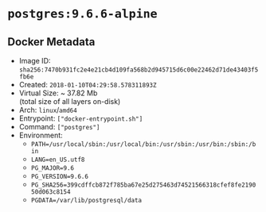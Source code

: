 # `postgres:9.6.6-alpine`

## Docker Metadata

- Image ID: `sha256:7470b931fc2e4e21cb4d109fa568b2d945715d6c00e22462d71de43403f5fb6e`
- Created: `2018-01-10T04:29:58.578311893Z`
- Virtual Size: ~ 37.82 Mb  
  (total size of all layers on-disk)
- Arch: `linux`/`amd64`
- Entrypoint: `["docker-entrypoint.sh"]`
- Command: `["postgres"]`
- Environment:
  - `PATH=/usr/local/sbin:/usr/local/bin:/usr/sbin:/usr/bin:/sbin:/bin`
  - `LANG=en_US.utf8`
  - `PG_MAJOR=9.6`
  - `PG_VERSION=9.6.6`
  - `PG_SHA256=399cdffcb872f785ba67e25d275463d74521566318cfef8fe219050d063c8154`
  - `PGDATA=/var/lib/postgresql/data`
